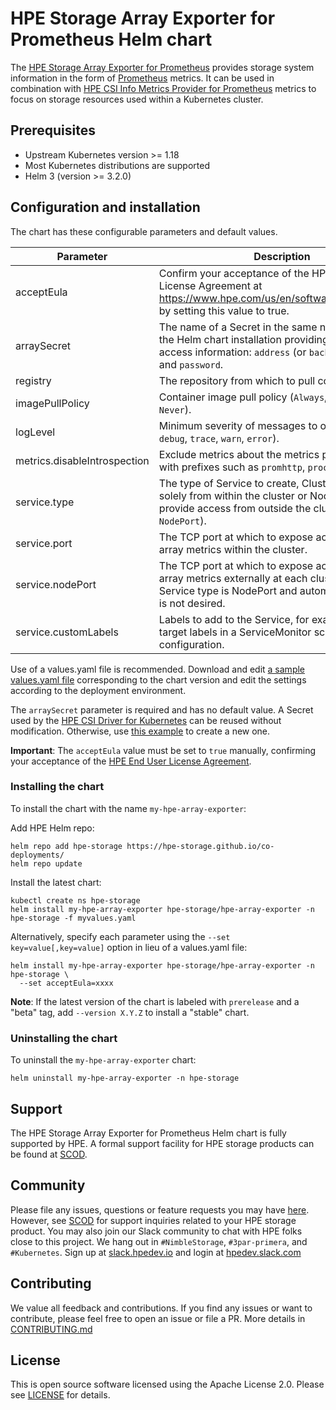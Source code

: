 # HPE Storage Array Exporter for Prometheus Helm chart

The [HPE Storage Array Exporter for Prometheus](https://hpe-storage.github.io/array-exporter) provides storage system information in the form of [Prometheus](https://prometheus.io/) metrics.  It can be used in combination with [HPE CSI Info Metrics Provider for Prometheus](https://scod.hpedev.io/) metrics to focus on storage resources used within a Kubernetes cluster.

## Prerequisites

- Upstream Kubernetes version >= 1.18
- Most Kubernetes distributions are supported
- Helm 3 (version >= 3.2.0)

## Configuration and installation

The chart has these configurable parameters and default values.

| Parameter | Description | Default |
|---------------------------|------------------------------------------------------------------------|------------------|
| acceptEula | Confirm your acceptance of the HPE End User License Agreement at https://www.hpe.com/us/en/software/licensing.html by setting this value to true. | false |
| arraySecret | The name of a Secret in the same namespace as the Helm chart installation providing storage array access information: `address` (or `backend`), `username`, and `password`. | *none* |
| registry | The repository from which to pull container images. | quay.io |
| imagePullPolicy | Container image pull policy (`Always`, `IfNotPresent`, `Never`). | IfNotPresent |
| logLevel | Minimum severity of messages to output (`info`, `debug`, `trace`, `warn`, `error`). | info |
| metrics.disableIntrospection | Exclude metrics about the metrics provider itself, with prefixes such as `promhttp`, `process`, and `go`. | false |
| service.type | The type of Service to create, ClusterIP for access solely from within the cluster or NodePort to provide access from outside the cluster (`ClusterIP`, `NodePort`). | ClusterIP |
| service.port | The TCP port at which to expose access to storage array metrics within the cluster. | 9090 |
| service.nodePort | The TCP port at which to expose access to storage array metrics externally at each cluster node, if the Service type is NodePort and automatic assignment is not desired. | *none* |
| service.customLabels | Labels to add to the Service, for example to include target labels in a ServiceMonitor scrape configuration. | {} |

Use of a values.yaml file is recommended.  Download and edit [a sample values.yaml file](https://github.com/hpe-storage/co-deployments/blob/master/helm/values/array-exporter) corresponding to the chart version and edit the settings according to the deployment environment.

The `arraySecret` parameter is required and has no default value.  A Secret used by the [HPE CSI Driver for Kubernetes](https://scod.hpedev.io/csi_driver/index.html) can be reused without modification.  Otherwise, use [this example](https://github.com/hpe-storage/co-deployments/blob/master/yaml/array-exporter/edge/hpe-array-exporter-secret.yaml) to create a new one.

**Important**: The `acceptEula` value must be set to `true` manually, confirming your acceptance of the [HPE End User License Agreement](https://www.hpe.com/us/en/software/licensing.html).

### Installing the chart

To install the chart with the name `my-hpe-array-exporter`:

Add HPE Helm repo:

```
helm repo add hpe-storage https://hpe-storage.github.io/co-deployments/
helm repo update
```

Install the latest chart:

```
kubectl create ns hpe-storage
helm install my-hpe-array-exporter hpe-storage/hpe-array-exporter -n hpe-storage -f myvalues.yaml
```

Alternatively, specify each parameter using the `--set key=value[,key=value]` option in lieu of a values.yaml file:

```
helm install my-hpe-array-exporter hpe-storage/hpe-array-exporter -n hpe-storage \
  --set acceptEula=xxxx
```

**Note**: If the latest version of the chart is labeled with `prerelease` and a "beta" tag, add `--version X.Y.Z` to install a "stable" chart.

### Uninstalling the chart

To uninstall the `my-hpe-array-exporter` chart:

```
helm uninstall my-hpe-array-exporter -n hpe-storage
```

## Support

The HPE Storage Array Exporter for Prometheus Helm chart is fully supported by HPE. A formal support facility for HPE storage products can be found at [SCOD](https://scod.hpedev.io/legal/support).

## Community

Please file any issues, questions or feature requests you may have [here](https://github.com/hpe-storage/co-deployments/issues). However, see [SCOD](https://scod.hpedev.io/legal/support) for support inquiries related to your HPE storage product. You may also join our Slack community to chat with HPE folks close to this project. We hang out in `#NimbleStorage`, `#3par-primera`, and `#Kubernetes`. Sign up at [slack.hpedev.io](https://slack.hpedev.io/) and login at [hpedev.slack.com](https://hpedev.slack.com/)

## Contributing

We value all feedback and contributions. If you find any issues or want to contribute, please feel free to open an issue or file a PR. More details in [CONTRIBUTING.md](https://github.com/hpe-storage/co-deployments/blob/master/CONTRIBUTING.md)

## License

This is open source software licensed using the Apache License 2.0. Please see [LICENSE](https://github.com/hpe-storage/co-deployments/blob/master/LICENSE) for details.

